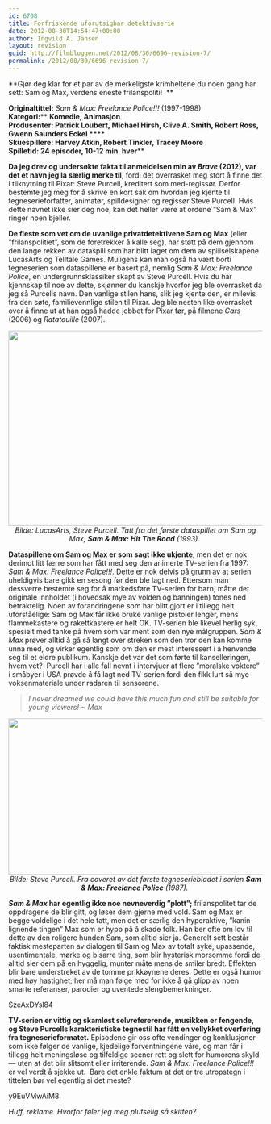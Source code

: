```yaml
---
id: 6708
title: Forfriskende uforutsigbar detektivserie
date: 2012-08-30T14:54:47+00:00
author: Ingvild A. Jansen
layout: revision
guid: http://filmbloggen.net/2012/08/30/6696-revision-7/
permalink: /2012/08/30/6696-revision-7/
---
```

**Gjør deg klar for et par av de merkeligste krimheltene du noen gang har sett: Sam og Max, verdens eneste frilanspoliti!  **

**Originaltittel:** _Sam & Max: Freelance Police!!!_ (1997-1998)  
**Kategori:**** **Komedie, Animasjon  
**Produsenter:** Patrick Loubert, Michael Hirsh, Clive A. Smith, Robert Ross, Gwenn Saunders Eckel ****  
**Skuespillere:** Harvey Atkin, Robert Tinkler, Tracey Moore  
**Spilletid:** 24 episoder, 10-12 min. hver****

**Da jeg drev og undersøkte fakta til anmeldelsen min av _Brave_ (2012), var det et navn jeg la særlig merke til**, fordi det overrasket meg stort å finne det i tilknytning til Pixar: Steve Purcell, kreditert som med-regissør. Derfor bestemte jeg meg for å skrive en kort sak om hvordan jeg kjente til tegneserieforfatter, animatør, spilldesigner og regissør Steve Purcell. Hvis dette navnet ikke sier deg noe, kan det heller være at ordene ”Sam & Max” ringer noen bjeller.

**De fleste som vet om de uvanlige privatdetektivene Sam og Max** (eller ”frilanspolitiet”, som de foretrekker å kalle seg), har støtt på dem gjennom den lange rekken av dataspill som har blitt laget om dem av spillselskapene LucasArts og Telltale Games. Muligens kan man også ha vært borti tegneserien som dataspillene er basert på, nemlig _Sam & Max: Freelance Police_, en undergrunnsklassiker skapt av Steve Purcell. Hvis du har kjennskap til noe av dette, skjønner du kanskje hvorfor jeg ble overrasket da jeg så Purcells navn. Den vanlige stilen hans, slik jeg kjente den, er milevis fra den søte, familievennlige stilen til Pixar. Jeg ble nesten like overrasket over å finne ut at han også hadde jobbet for Pixar før, på filmene _Cars_ (2006) og _Ratatouille_ (2007).

<p style="text-align: center">
  <a href="http://filmbloggen.net/?attachment_id=6702" rel="attachment wp-att-6702"><img class="aligncenter size-large wp-image-6702" src="http://filmbloggen.net/wp-content/uploads//2012/08/1308587551-620x387.jpg" alt="" width="620" height="387" /></a><em>Bilde: LucasArts, Steve Purcell. Tatt fra det første dataspillet om Sam og Max, <strong>Sam & Max: Hit The Road</strong> (1993). </em>
</p>

**Dataspillene om Sam og Max er som sagt ikke ukjente**, men det er nok derimot litt færre som har fått med seg den animerte TV-serien fra 1997: _Sam & Max: Freelance Police!!!_. Dette er nok delvis på grunn av at serien uheldigvis bare gikk en sesong før den ble lagt ned. Ettersom man dessverre bestemte seg for å markedsføre TV-serien for barn, måtte det originale innholdet (i hovedsak mye av volden og banningen) tones ned betraktelig. Noen av forandringene som har blitt gjort er i tillegg helt uforståelige: Sam og Max får ikke bruke vanlige pistoler lenger, mens flammekastere og rakettkastere er helt OK. TV-serien ble likevel herlig syk, spesielt med tanke på hvem som var ment som den nye målgruppen. _Sam & Max_ prøver alltid å gå så langt over streken som den tror den kan komme unna med, og virker egentlig som om den er mest interessert i å henvende seg til et eldre publikum. Kanskje det var det som førte til kanselleringen, hvem vet?  Purcell har i alle fall nevnt i intervjuer at flere ”moralske voktere” i småbyer i USA prøvde å få lagt ned TV-serien fordi den fikk lurt så mye voksenmateriale under radaren til sensorene.

> _I never dreamed we could have this much fun and still be suitable for young viewers! ~ Max_

<p style="text-align: center">
  <a href="http://filmbloggen.net/?attachment_id=6703" rel="attachment wp-att-6703"><img class="aligncenter size-large wp-image-6703" src="http://filmbloggen.net/wp-content/uploads//2012/08/sam-and-max-surfin001-730x365-620x310.jpg" alt="" width="620" height="310" /></a><em>Bilde: Steve Purcell. Fra coveret av det første tegneseriebladet i serien <strong>Sam & Max: Freelance Police</strong> (1987). </em>
</p>

<p style="text-align: left">
  <strong><em>Sam & Max</em> har egentlig ikke noe nevneverdig ”plott”;</strong> frilanspolitet tar de oppdragene de blir gitt, og løser dem gjerne med vold. Sam og Max er begge voldelige i det hele tatt, men det er særlig den hyperaktive, ”kanin-lignende tingen” Max som er hypp på å skade folk. Han ber ofte om lov til dette av den roligere hunden Sam, som alltid sier ja. Generelt sett består faktisk mesteparten av dialogen til Sam og Max av totalt syke, upassende, usentimentale, mørke og bisarre ting, som blir hysterisk morsomme fordi de alltid sier dem på en hyggelig, munter måte mens de smiler bredt. Effekten blir bare understreket av de tomme prikkøynene deres. Dette er også humor med høy hastighet; her må man følge med for ikke å gå glipp av noen smarte referanser, parodier og uventede slengbemerkninger.
</p>

SzeAxDYsl84

**TV-serien er vittig og skamløst selvrefererende, musikken er fengende, og Steve Purcells karakteristiske tegnestil har fått en vellykket overføring fra tegneserieformatet.** Episodene gir oss ofte vendinger og konklusjoner som ikke følger de vanlige, kjedelige forventningene våre, og man får i tillegg helt meningsløse og tilfeldige scener rett og slett for humorens skyld— uten at det blir slitsomt eller irriterende. _Sam & Max: Freelance Police!!!_ er vel verdt å sjekke ut.  Bare det enkle faktum at det er tre utropstegn i tittelen bør vel egentlig si det meste?

y9EuVMwAiM8

_Huff, reklame. Hvorfor føler jeg meg plutselig så skitten?_